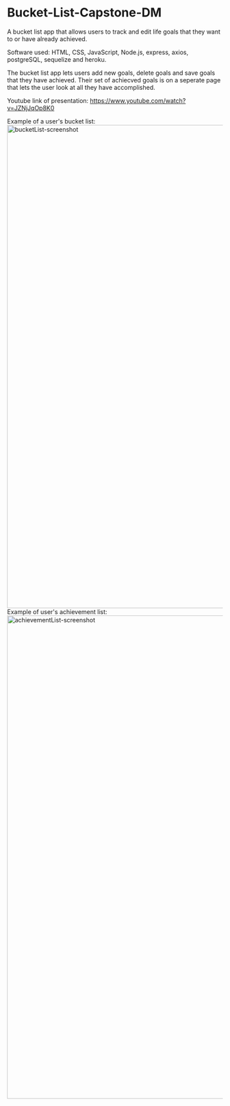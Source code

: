 # Bucket-List-Capstone-DM
A bucket list app that allows users to track and edit life goals that they want to or have already achieved. 

Software used: HTML, CSS, JavaScript, Node.js, express, axios, postgreSQL, sequelize and heroku.

The bucket list app lets users add new goals, delete goals and save goals that they have achieved. Their set of achiecved goals is on a seperate page that lets the user look at all they have accomplished. 

Youtube link of presentation: https://www.youtube.com/watch?v=JZNjJqOp8K0

Example of a user's bucket list:
<img width="1127" alt="bucketList-screenshot" src="https://user-images.githubusercontent.com/66842994/172493698-4e0f4d24-52cd-4d64-a4bc-212a1ad48832.png">
Example of user's achievement list: 
<img width="1127" alt="achievementList-screenshot" src="https://user-images.githubusercontent.com/66842994/172493710-86b911b9-f9cd-4ff9-9842-11b01a61aa14.png">
